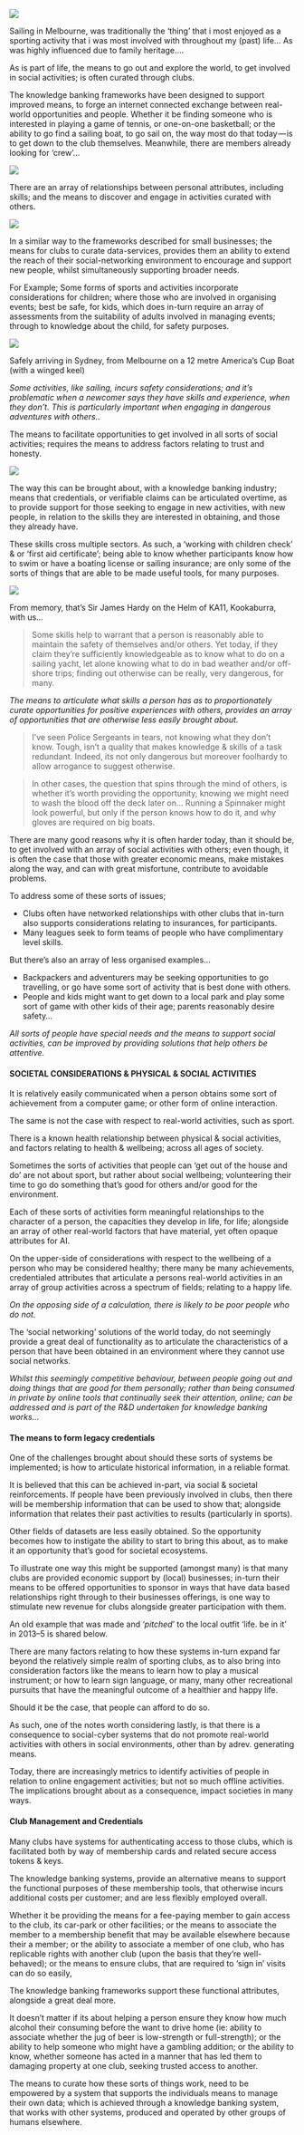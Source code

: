![](https://cdn-images-1.medium.com/max/800/1*L4OISutOcf3dWceVbhe3bw.jpeg)

Sailing in Melbourne, was traditionally the ‘thing’ that i most enjoyed as a sporting activity that i was most involved with throughout my (past) life… As was highly influenced due to family heritage….

As is part of life, the means to go out and explore the world, to get involved in social activities; is often curated through clubs.

The knowledge banking frameworks have been designed to support improved means, to forge an internet connected exchange between real-world opportunities and people. Whether it be finding someone who is interested in playing a game of tennis, or one-on-one basketball; or the ability to go find a sailing boat, to go sail on, the way most do that today — is to get down to the club themselves. Meanwhile, there are members already looking for ‘crew’…

![](https://cdn-images-1.medium.com/max/800/1*mcWfCapcKVEvkrtygCopHg.jpeg)

There are an array of relationships between personal attributes, including skills; and the means to discover and engage in activities curated with others.

![](https://cdn-images-1.medium.com/max/800/1*rD0FLx_UEGXrwIMdft6Ywg.jpeg)

In a similar way to the frameworks described for small businesses; the means for clubs to curate data-services, provides them an ability to extend the reach of their social-networking environment to encourage and support new people, whilst simultaneously supporting broader needs.

For Example; Some forms of sports and activities incorporate considerations for children; where those who are involved in organising events; best be safe, for kids, which does in-turn require an array of assessments from the suitability of adults involved in managing events; through to knowledge about the child, for safety purposes.

![](https://cdn-images-1.medium.com/max/800/1*ZNTgwsRB_rSxcEwbeQ9wpA.jpeg)

Safely arriving in Sydney, from Melbourne on a 12 metre America’s Cup Boat (with a winged keel)

_Some activities, like sailing, incurs safety considerations; and it’s problematic when a newcomer says they have skills and experience, when they don’t. This is particularly important when engaging in dangerous adventures with others.._

The means to facilitate opportunities to get involved in all sorts of social activities; requires the means to address factors relating to trust and honesty.

![](https://cdn-images-1.medium.com/max/800/1*9HLkZi0FgFUwvvGjmTUMzQ.jpeg)

The way this can be brought about, with a knowledge banking industry; means that credentials, or verifiable claims can be articulated overtime, as to provide support for those seeking to engage in new activities, with new people, in relation to the skills they are interested in obtaining, and those they already have.

These skills cross multiple sectors. As such, a ‘working with children check’ & or ‘first aid certificate’; being able to know whether participants know how to swim or have a boating license or sailing insurance; are only some of the sorts of things that are able to be made useful tools, for many purposes.

![](https://cdn-images-1.medium.com/max/800/1*yR4BaJKxhkjp8_ewMkOwSA.jpeg)

From memory, that’s Sir James Hardy on the Helm of KA11, Kookaburra, with us…

> Some skills help to warrant that a person is reasonably able to maintain the safety of themselves and/or others. Yet today, if they claim they’re sufficiently knowledgeable as to know what to do on a sailing yacht, let alone knowing what to do in bad weather and/or off-shore trips; finding out otherwise can be really, very dangerous, for many.

_The means to articulate what skills a person has as to proportionately curate opportunities for positive experiences with others, provides an array of opportunities that are otherwise less easily brought about._

> I’ve seen Police Sergeants in tears, not knowing what they don’t know. Tough, isn’t a quality that makes knowledge & skills of a task redundant. Indeed, its not only dangerous but moreover foolhardy to allow arrogance to suggest otherwise.

> In other cases, the question that spins through the mind of others, is whether it’s worth providing the opportunity, knowing we might need to wash the blood off the deck later on… Running a Spinnaker might look powerful, but only if the person knows how to do it, and why gloves are required on big boats.

There are many good reasons why it is often harder today, than it should be, to get involved with an array of social activities with others; even though, it is often the case that those with greater economic means, make mistakes along the way, and can with great misfortune, contribute to avoidable problems.

To address some of these sorts of issues;

-   Clubs often have networked relationships with other clubs that in-turn also supports considerations relating to insurances, for participants.
-   Many leagues seek to form teams of people who have complimentary level skills.

But there’s also an array of less organised examples…

-   Backpackers and adventurers may be seeking opportunities to go travelling, or go have some sort of activity that is best done with others.
-   People and kids might want to get down to a local park and play some sort of game with other kids of their age; parents reasonably desire safety…

_All sorts of people have special needs and the means to support social activities, can be improved by providing solutions that help others be attentive._

#### SOCIETAL CONSIDERATIONS & PHYSICAL & SOCIAL ACTIVITIES

It is relatively easily communicated when a person obtains some sort of achievement from a computer game; or other form of online interaction.

The same is not the case with respect to real-world activities, such as sport.

There is a known health relationship between physical & social activities, and factors relating to health & wellbeing; across all ages of society.

Sometimes the sorts of activities that people can ‘get out of the house and do’ are not about sport, but rather about social wellbeing; volunteering their time to go do something that’s good for others and/or good for the environment.

Each of these sorts of activities form meaningful relationships to the character of a person, the capacities they develop in life, for life; alongside an array of other real-world factors that have material, yet often opaque attributes for AI.

On the upper-side of considerations with respect to the wellbeing of a person who may be considered healthy; there many be many achievements, credentialed attributes that articulate a persons real-world activities in an array of group activities across a spectrum of fields; relating to a happy life.

_On the opposing side of a calculation, there is likely to be poor people who do not._

The ‘social networking’ solutions of the world today, do not seemingly provide a great deal of functionality as to articulate the characteristics of a person that have been obtained in an environment where they cannot use social networks.

_Whilst this seemingly competitive behaviour, between people going out and doing things that are good for them personally; rather than being consumed in private by online tools that continually seek their attention, online; can be addressed and is part of the R&D undertaken for knowledge banking works…_

#### The means to form legacy credentials

One of the challenges brought about should these sorts of systems be implemented; is how to articulate historical information, in a reliable format.

It is believed that this can be achieved in-part, via social & societal reinforcements. If people have been previously involved in clubs, then there will be membership information that can be used to show that; alongside information that relates their past activities to results (particularly in sports).

Other fields of datasets are less easily obtained. So the opportunity becomes how to instigate the ability to start to bring this about, as to make it an opportunity that’s good for societal ecosystems.

To illustrate one way this might be supported (amongst many) is that many clubs are provided economic support by (local) businesses; in-turn their means to be offered opportunities to sponsor in ways that have data based relationships right through to their businesses offerings, is one way to stimulate new revenue for clubs alongside greater participation with them.

An old example that was made and ‘_pitched_’ to the local outfit ‘life. be in it’ in 2013–5 is shared below.

There are many factors relating to how these systems in-turn expand far beyond the relatively simple realm of sporting clubs, as to also bring into consideration factors like the means to learn how to play a musical instrument; or how to learn sign language, or many, many other recreational pursuits that have the meaningful outcome of a healthier and happy life.

Should it be the case, that people can afford to do so.

As such, one of the notes worth considering lastly, is that there is a consequence to social-cyber systems that do not promote real-world activities with others in social environments, other than by adrev. generating means.

Today, there are increasingly metrics to identify activities of people in relation to online engagement activities; but not so much offline activities. The implications brought about as a consequence, impact societies in many ways.

#### Club Management and Credentials

Many clubs have systems for authenticating access to those clubs, which is facilitated both by way of membership cards and related secure access tokens & keys.

The knowledge banking systems, provide an alternative means to support the functional purposes of these membership tools, that otherwise incurs additional costs per customer; and are less flexibly employed overall.

Whether it be providing the means for a fee-paying member to gain access to the club, its car-park or other facilities; or the means to associate the member to a membership benefit that may be available elsewhere because their a member; or the ability to associate a member of one club, who has replicable rights with another club (upon the basis that they’re well-behaved); or the means to ensure clubs, that are required to ‘sign in’ visits can do so easily,

The knowledge banking frameworks support these functional attributes, alongside a great deal more.

It doesn’t matter if its about helping a person ensure they know how much alcohol their consuming before the want to drive home (ie: ability to associate whether the jug of beer is low-strength or full-strength); or the ability to help someone who might have a gambling addition; or the ability to know, whether someone has acted in a manner that has led them to damaging property at one club, seeking trusted access to another.

The means to curate how these sorts of things work, need to be empowered by a system that supports the individuals means to manage their own data; which is achieved through a knowledge banking system, that works with other systems, produced and operated by other groups of humans elsewhere.